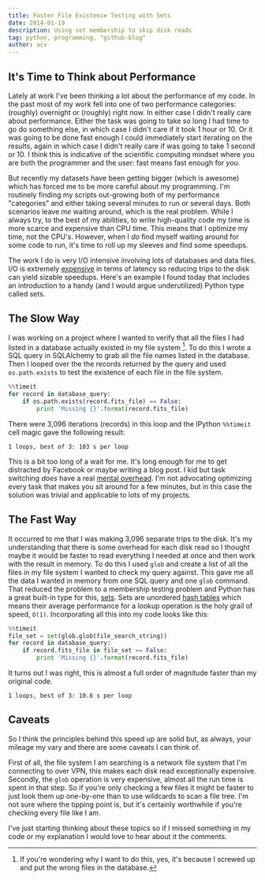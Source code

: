 ```yaml
---
title: Faster File Existence Testing with Sets
date: 2014-01-19
description: Using set membership to skip disk reads
tag: python, programming, "github-blog"
author: acv
---
```


## It's Time to Think about Performance

Lately at work I've been thinking a lot about the performance of my code.  In the past most of my work fell into one of two performance categories: (roughly) overnight or (roughly) right now. In either case I didn't really care about performance. Either the task was going to take so long I had time to go do something else, in which case I didn't care if it took 1 hour or 10. Or it was going to be done fast enough I could immediately start iterating on the results, again in which case I didn't really care if was going to take 1 second or 10. I think this is indicative of the scientific computing mindset where you are both the programmer and the user: fast means fast enough for _you_. 

But recently my datasets have been getting bigger (which is awesome) which has forced me to be more careful about my programming. I'm routinely finding my scripts out-growing both of my performance "categories" and either taking several minutes to run or several days. Both scenarios leave _me_ waiting around, which is the real problem. While I always try, to the best of my abilities, to write high-quality code my time is more scarce and expensive than CPU time. This means that I optimize my time, not the CPU's. However, when I _do_ find myself waiting around for some code to run, it's time to roll up my sleeves and find some speedups.

The work I do is very I/O intensive involving lots of databases and data files. I/O is extremely [expensive](https://gist.github.com/hellerbarde/2843375) in terms of latency so reducing trips to the disk can yield sizable speedups. Here's an example I found today that includes an introduction to a handy (and I would argue underutilized) Python type called sets.

## The Slow Way

I was working on a project where I wanted to verify that all the files I had listed in a database actually existed in my file system [^1]. To do this I wrote a SQL query in SQLAlchemy to grab all the file names listed in the database. Then I looped over the the records returned by the query and used `os.path.exists` to test the existence of each file in the file system.

```python
%%timeit
for record in database_query:
    if os.path.exists(record.fits_file) == False:
        print 'Missing {}'.format(record.fits_file)
```

There were 3,096 iterations (records) in this loop and the IPython `%%timeit` cell magic gave the following result:

```
1 loops, best of 3: 103 s per loop
```

This is a bit too long of a wait for me. It's long enough for me to get distracted by Facebook or maybe writing a blog post. I kid but task switching _does_ have a real [mental overhead](http://www.codinghorror.com/blog/2006/09/the-multi-tasking-myth.html). I'm not advocating optimizing every task that makes you sit around for a few minutes, but in this case the solution was trivial and applicable to lots of my projects.

## The Fast Way

It occurred to me that I was making 3,096 separate trips to the disk. It's my understanding that there is some overhead for each disk read so I thought maybe it would be faster to read everything I needed at once and then work with the result in memory. To do this I used `glob` and create a list of all the files in my file system I wanted to check my query against. This gave me all the data I wanted in memory from one SQL query and one `glob` command. That reduced the problem to a membership testing problem and Python has a great built-in type for this, [sets](http://docs.python.org/2/tutorial/datastructures.html#sets). Sets are unordered [hash tables](https://en.wikipedia.org/wiki/Hash_table) which means their average performance for a lookup operation is the holy grail of speed, `O(1)`. Incorporating all this into my code looks like this:

```python
%%timeit
file_set = set(glob.glob(file_search_string))
for record in database_query:
    if record.fits_file in file_set == False:
        print 'Missing {}'.format(record.fits_file)
```

It turns out I was right, this is almost a full order of magnitude faster than my original code.

```
1 loops, best of 3: 10.6 s per loop
```

## Caveats

So I think the principles behind this speed up are solid but, as always, your mileage my vary and there are some caveats I can think of.

First of all, the file system I am searching is a network file system that I'm connecting to over VPN, this makes each disk read exceptionally expensive. Secondly, the `glob` operation is very expensive, almost all the run time is spent in that step. So if you're only checking a few files it might be faster to just look them up one-by-one than to use wildcards to scan a file tree. I'm not sure where the tipping point is, but it's certainly worthwhile if you're checking every file like I am.

I've just starting thinking about these topics so if I missed something in my code or my explanation I would love to hear about it the comments.

[^1]: If you're wondering why I want to do this, yes, it's because I screwed up and put the wrong files in the database.
